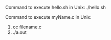 Command to execute hello.sh in Unix:
./hello.sh

Command to execute myName.c in Unix:
1) cc filename.c
2) ./a.out
